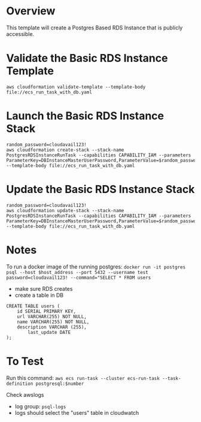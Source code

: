 # Overview

This template will create a Postgres Based RDS Instance that is publicly accessible.

# Validate the Basic RDS Instance Template

`aws cloudformation validate-template --template-body file://ecs_run_task_with_db.yaml`

# Launch the Basic RDS Instance Stack

```
random_password=cloudavail123!
aws cloudformation create-stack --stack-name PostgresRDSInstanceRunTask --capabilities CAPABILITY_IAM --parameters ParameterKey=DBInstanceMasterUserPassword,ParameterValue=$random_password --template-body file://ecs_run_task_with_db.yaml
```

# Update the Basic RDS Instance Stack

```
random_password=cloudavail123!
aws cloudformation update-stack --stack-name PostgresRDSInstanceRunTask --capabilities CAPABILITY_IAM --parameters ParameterKey=DBInstanceMasterUserPassword,ParameterValue=$random_password --template-body file://ecs_run_task_with_db.yaml
```

# Notes
To run a docker image of the running postgres:
`docker run -it postgres psql --host $host_address --port 5432 --username test password=cloudavail123! --command="SELECT * FROM users`
- make sure RDS creates
- create a table in DB
```
CREATE TABLE users (
    id SERIAL PRIMARY KEY,
    url VARCHAR(255) NOT NULL,
    name VARCHAR(255) NOT NULL,
    description VARCHAR (255),
        last_update DATE
);
```

# To Test
Run this command:
`aws ecs run-task --cluster ecs-run-task --task-definition postgresql:$number`

Check awslogs
- log group: `psql-logs`
- logs should select the "users" table in cloudwatch


